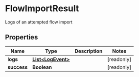 

# FlowImportResult

Logs of an attempted flow import

## Properties

| Name | Type | Description | Notes |
|------------ | ------------- | ------------- | -------------|
|**logs** | [**List&lt;LogEvent&gt;**](LogEvent.md) |  |  [readonly] |
|**success** | **Boolean** |  |  [readonly] |



